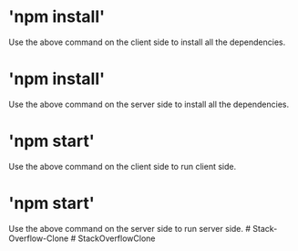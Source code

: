 # 'npm install'

Use the above command on the client side to install all the dependencies.

# 'npm install'

Use the above command on the server side to install all the dependencies.

# 'npm start'

Use the above command on the client side to run client side.

# 'npm start'

Use the above command on the server side to run server side.
#   S t a c k - O v e r f l o w - C l o n e  
 #   S t a c k O v e r f l o w C l o n e  
 
